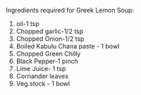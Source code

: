Ingredients required for Greek Lemon Soup:
1. oil-1 tsp
2. Chopped garlic-1/2 tsp
3. Chopped Onion-1/2 tsp
4. Boiled Kabulu Chana paste - 1 bowl
5. Chopped Green Chilly
6. Black Pepper-1 pinch
7. Lime Juice- 1 tsp
8. Corriander leaves
9. Veg.stock - 1 bowl